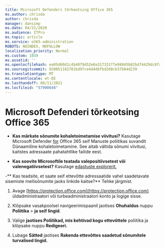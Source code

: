 ```yaml
---
title: Microsoft Defenderi tõrkeotsing Office 365
ms.author: chrisda
author: chrisda
manager: dansimp
ms.date: 04/21/2020
ms.audience: ITPro
ms.topic: article
ms.service: o365-administration
ROBOTS: NOINDEX, NOFOLLOW
localization_priority: Normal
ms.custom: 1039
ms.assetid: ''
ms.openlocfilehash: ea05d60d1cdb4079d52e0a317331f7e98845b82bd74429dc8fa63377c2527a74
ms.sourcegitcommit: 920051182781bd97ce4d4d6fbd268cb37b84d239
ms.translationtype: MT
ms.contentlocale: et-EE
ms.lasthandoff: 08/11/2021
ms.locfileid: "57900648"
---
```

# <a name="troubleshooting-microsoft-defender-for-office-365"></a>Microsoft Defenderi tõrkeotsing Office 365

- **Kas märkate sõnumite kohaletoimetamise viivitusi?** Kasutage Microsoft Defender [for](https://docs.microsoft.com/microsoft-365/security/office-365-security/dynamic-delivery-and-previewing) Office 365 seif Manuste poliitikas suvandit Dünaamiline kohaletoimetamine. See aitab vältida sõnumi viivitusi, kaitstes adressaate pahatahtlike failide eest.

- **Kas soovite Microsoftile teatada valepositiivsetest või valenegatiivsetest?** Kasutage [edastuste explorerit.](https://protection.office.com/reportsubmission)

-** Kas teadsite, et saate seif ettevõtte adressaatide vahel saadetavate sisemiste meilisõnumite jaoks linkide kaitse?** Tehke järgmist.

  1. Avage [https://protection.office.com](https://protection.office.com) üldadministraatori või turbeadministraatori konto ja logige sisse.

  2. Klõpsake vasakpoolsel navigeerimispaanil jaotises **Ohuhaldus** nuppu **Poliitika** \> **ja seif lingid**.

  3. Valige **jaotises Poliitikad, mis kehtivad kogu ettevõttele** poliitika ja klõpsake nuppu **Redigeeri.**

  4. Lubage **Sätted** jaotises **Rakenda ettevõttes saadetud sõnumitele turvalised lingid.**
